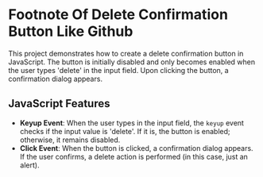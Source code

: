 # Footnote Of Delete Confirmation Button Like Github

This project demonstrates how to create a delete confirmation button in JavaScript. The button is initially disabled and only becomes enabled when the user types 'delete' in the input field. Upon clicking the button, a confirmation dialog appears.

## JavaScript Features

- **Keyup Event**: When the user types in the input field, the `keyup` event checks if the input value is 'delete'. If it is, the button is enabled; otherwise, it remains disabled.
- **Click Event**: When the button is clicked, a confirmation dialog appears. If the user confirms, a delete action is performed (in this case, just an alert).
  
